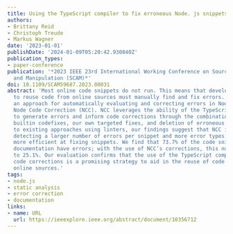 ```yaml
---
title: Using the TypeScript compiler to fix erroneous Node. js snippets
authors:
- Brittany Reid
- Christoph Treude
- Markus Wagner
date: '2023-01-01'
publishDate: '2024-01-09T05:20:42.930840Z'
publication_types:
- paper-conference
publication: '*2023 IEEE 23rd International Working Conference on Source Code Analysis
  and Manipulation (SCAM)*'
doi: 10.1109/SCAM59687.2023.00031
abstract: 'Most online code snippets do not run. This means that developers looking
  to reuse code from online sources must manually find and fix errors. We present
  an approach for automatically evaluating and correcting errors in Node.js code snippets:
  Node Code Correction (NCC). NCC leverages the ability of the TypeScript compiler
  to generate errors and inform code corrections through the combination of TypeScript’s
  builtin codefixes, our own targeted fixes, and deletion of erroneous lines. Compared
  to existing approaches using linters, our findings suggest that NCC is capable of
  detecting a larger number of errors per snippet and more error types, and it is
  more efficient at fixing snippets. We find that 73.7% of the code snippets in NPM
  documentation have errors; with the use of NCC’s corrections, this number was reduced
  to 25.1%. Our evaluation confirms that the use of the TypeScript compiler to inform
  code corrections is a promising strategy to aid in the reuse of code snippets from
  online sources.'
tags:
- node.js
- static analysis
- error correction
- documentation
links:
- name: URL
  url: https://ieeexplore.ieee.org/abstract/document/10356712
---
```

